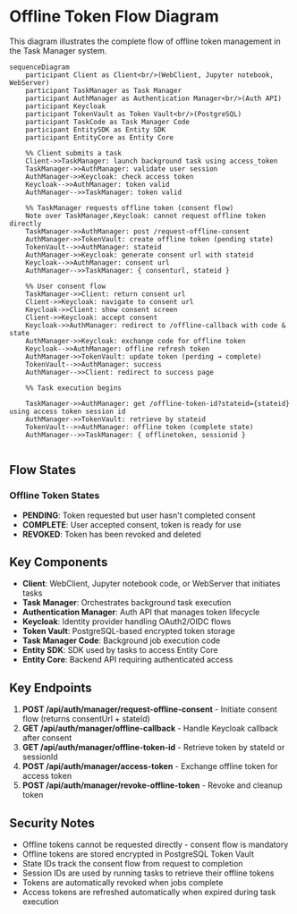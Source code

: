 # Offline Token Flow Diagram

This diagram illustrates the complete flow of offline token management in the Task Manager system.

```mermaid
sequenceDiagram
    participant Client as Client<br/>(WebClient, Jupyter notebook, WebServer)
    participant TaskManager as Task Manager
    participant AuthManager as Authentication Manager<br/>(Auth API)
    participant Keycloak
    participant TokenVault as Token Vault<br/>(PostgreSQL)
    participant TaskCode as Task Manager Code
    participant EntitySDK as Entity SDK
    participant EntityCore as Entity Core

    %% Client submits a task
    Client->>TaskManager: launch background task using access_token
    TaskManager->>AuthManager: validate user session
    AuthManager->>Keycloak: check access token
    Keycloak-->>AuthManager: token valid
    AuthManager-->>TaskManager: token valid

    %% TaskManager requests offline token (consent flow)
    Note over TaskManager,Keycloak: cannot request offline token directly
    TaskManager->>AuthManager: post /request-offline-consent
    AuthManager->>TokenVault: create offline token (pending state)
    TokenVault-->>AuthManager: stateid
    AuthManager->>Keycloak: generate consent url with stateid
    Keycloak-->>AuthManager: consent url
    AuthManager-->>TaskManager: { consenturl, stateid }

    %% User consent flow
    TaskManager->>Client: return consent url
    Client->>Keycloak: navigate to consent url
    Keycloak->>Client: show consent screen
    Client->>Keycloak: accept consent
    Keycloak->>AuthManager: redirect to /offline-callback with code & state
    AuthManager->>Keycloak: exchange code for offline token
    Keycloak-->>AuthManager: offline refresh token
    AuthManager->>TokenVault: update token (perding → complete)
    TokenVault-->>AuthManager: success
    AuthManager-->>Client: redirect to success page

    %% Task execution begins

    TaskManager->>AuthManager: get /offline-token-id?stateid={stateid} using access token session id
    AuthManager->>TokenVault: retrieve by stateid
    TokenVault-->>AuthManager: offline token (complete state)
    AuthManager-->>TaskManager: { offlinetoken, sessionid }


```

## Flow States

### Offline Token States

- **PENDING**: Token requested but user hasn't completed consent
- **COMPLETE**: User accepted consent, token is ready for use
- **REVOKED**: Token has been revoked and deleted

## Key Components

- **Client**: WebClient, Jupyter notebook code, or WebServer that initiates tasks
- **Task Manager**: Orchestrates background task execution
- **Authentication Manager**: Auth API that manages token lifecycle
- **Keycloak**: Identity provider handling OAuth2/OIDC flows
- **Token Vault**: PostgreSQL-based encrypted token storage
- **Task Manager Code**: Background job execution code
- **Entity SDK**: SDK used by tasks to access Entity Core
- **Entity Core**: Backend API requiring authenticated access

## Key Endpoints

1. **POST /api/auth/manager/request-offline-consent** - Initiate consent flow (returns consentUrl + stateId)
2. **GET /api/auth/manager/offline-callback** - Handle Keycloak callback after consent
3. **GET /api/auth/manager/offline-token-id** - Retrieve token by stateId or sessionId
4. **POST /api/auth/manager/access-token** - Exchange offline token for access token
5. **POST /api/auth/manager/revoke-offline-token** - Revoke and cleanup token

## Security Notes

- Offline tokens cannot be requested directly - consent flow is mandatory
- Offline tokens are stored encrypted in PostgreSQL Token Vault
- State IDs track the consent flow from request to completion
- Session IDs are used by running tasks to retrieve their offline tokens
- Tokens are automatically revoked when jobs complete
- Access tokens are refreshed automatically when expired during task execution
